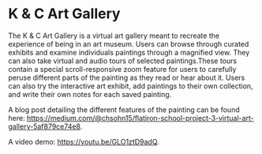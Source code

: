 # K & C Art Gallery

The K & C Art Gallery is a virtual art gallery meant to recreate the experience of being in an art museum. Users can browse through curated exhibits and examine individuals paintings through a magnified view. They can also take virtual and audio tours of selected paintings.These tours contain a special scroll-responsive zoom feature for users to carefully peruse different parts of the painting as they read or hear about it. Users can also try the interactive art exhibit, add paintings to their own collection, and write their own notes for each saved painting. 

A blog post detailing the different features of the painting can be found here: https://medium.com/@chsohn15/flatiron-school-project-3-virtual-art-gallery-5af879ce74e8. 

A video demo: https://youtu.be/GLO1ztD9adQ.
